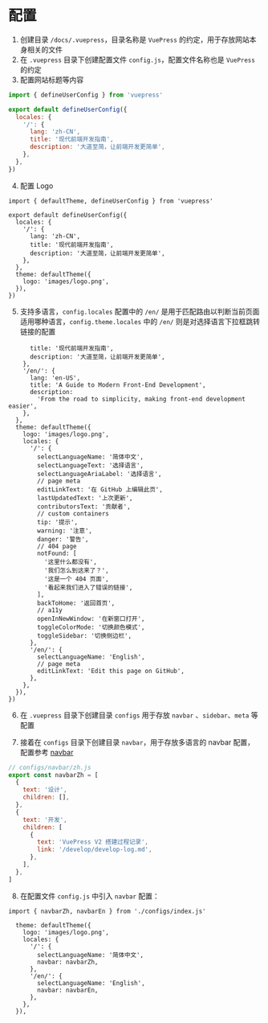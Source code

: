 # 配置

1. 创建目录 `/docs/.vuepress`，目录名称是 `VuePress` 的约定，用于存放网站本身相关的文件
2. 在 `.vuepress` 目录下创建配置文件 `config.js`，配置文件名称也是 `VuePress` 的约定
3. 配置网站标题等内容
```js
import { defineUserConfig } from 'vuepress'

export default defineUserConfig({
  locales: {
    '/': {
      lang: 'zh-CN',
      title: '现代前端开发指南',
      description: '大道至简，让前端开发更简单',
    },
  },
})
```
4. 配置 Logo
```js{1,11-13}
import { defaultTheme, defineUserConfig } from 'vuepress'

export default defineUserConfig({
  locales: {
    '/': {
      lang: 'zh-CN',
      title: '现代前端开发指南',
      description: '大道至简，让前端开发更简单',
    },
  },
  theme: defaultTheme({
    logo: 'images/logo.png',
  }),
})
```
5. 支持多语言，`config.locales` 配置中的 `/en/` 是用于匹配路由以判断当前页面适用哪种语言，`config.theme.locales` 中的 `/en/` 则是对选择语言下拉框跳转链接的配置
```js{4-9,13-44}
      title: '现代前端开发指南',
      description: '大道至简，让前端开发更简单',
    },
    '/en/': {
      lang: 'en-US',
      title: 'A Guide to Modern Front-End Development',
      description:
        'From the road to simplicity, making front-end development easier',
    },
  },
  theme: defaultTheme({
    logo: 'images/logo.png',
    locales: {
      '/': {
        selectLanguageName: '简体中文',
        selectLanguageText: '选择语言',
        selectLanguageAriaLabel: '选择语言',
        // page meta
        editLinkText: '在 GitHub 上编辑此页',
        lastUpdatedText: '上次更新',
        contributorsText: '贡献者',
        // custom containers
        tip: '提示',
        warning: '注意',
        danger: '警告',
        // 404 page
        notFound: [
          '这里什么都没有',
          '我们怎么到这来了？',
          '这是一个 404 页面',
          '看起来我们进入了错误的链接',
        ],
        backToHome: '返回首页',
        // a11y
        openInNewWindow: '在新窗口打开',
        toggleColorMode: '切换颜色模式',
        toggleSidebar: '切换侧边栏',
      },
      '/en/': {
        selectLanguageName: 'English',
        // page meta
        editLinkText: 'Edit this page on GitHub',
      },
    },
  }),
})
```
6. 在 `.vuepress` 目录下创建目录 `configs` 用于存放 `navbar` 、`sidebar`、`meta` 等配置

7. 接着在 `configs` 目录下创建目录 `navbar`，用于存放多语言的 navbar 配置，配置参考 [navbar](https://v2.vuepress.vuejs.org/zh/reference/default-theme/config.html#navbar)
```js
// configs/navbar/zh.js
export const navbarZh = [
  {
    text: '设计',
    children: [],
  },
  {
    text: '开发',
    children: [
      {
        text: 'VuePress V2 搭建过程记录',
        link: '/develop/develop-log.md',
      },
    ],
  },
]
```
8. 在配置文件 `config.js` 中引入 `navbar` 配置：
```js{1,8,12}
import { navbarZh, navbarEn } from './configs/index.js'

  theme: defaultTheme({
    logo: 'images/logo.png',
    locales: {
      '/': {
        selectLanguageName: '简体中文',
        navbar: navbarZh,
      },
      '/en/': {
        selectLanguageName: 'English',
        navbar: navbarEn,
      },
    },
  }),
```